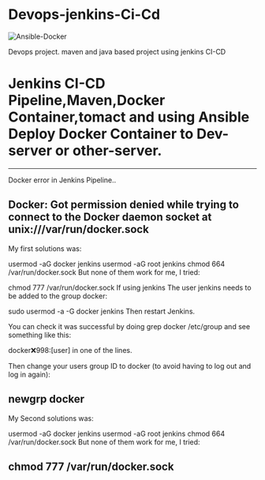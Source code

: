 # Devops-jenkins-Ci-Cd

![Ansible-Docker](https://user-images.githubusercontent.com/102643522/236632280-6176b7ce-25fa-4468-815a-582bd0f6b9cc.jpg)

Devops project. maven and java based project using jenkins CI-CD

# Jenkins CI-CD Pipeline,Maven,Docker Container,tomact and using Ansible Deploy Docker Container to Dev-server or other-server.
------------------------------------------------------------------------------------------
Docker error in Jenkins Pipeline..

Docker: Got permission denied while trying to connect to the Docker daemon socket at unix:///var/run/docker.sock
------------------------------------------------------------------------------------
My first solutions was:

usermod -aG docker jenkins
usermod -aG root jenkins
chmod 664 /var/run/docker.sock
But none of them work for me, I tried:

chmod 777 /var/run/docker.sock
If using jenkins
The user jenkins needs to be added to the group docker:

sudo usermod -a -G docker jenkins
Then restart Jenkins.

You can check it was successful by doing grep docker /etc/group and see something like this:

docker:x:998:[user]
in one of the lines.

Then change your users group ID to docker (to avoid having to log out and log in again):

newgrp docker
-------------------------------------------------------------------------------------------
My Second solutions was:

usermod -aG docker jenkins
usermod -aG root jenkins
chmod 664 /var/run/docker.sock
But none of them work for me, I tried:

chmod 777 /var/run/docker.sock
-------------------------------------------------------------------------------------------

